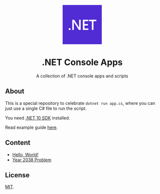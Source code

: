 <div align="center">

<img src="https://raw.githubusercontent.com/junian/commons-media/refs/heads/master/svg/microsoft-dotnet-logo.svg" height="128px" />

# .NET Console Apps

A collection of .NET console apps and scripts

</div>

## About

This is a special repository to celebrate `dotnet run app.cs`, where you can just use a single C# file to run the script.

You need [.NET 10 SDK](https://dotnet.microsoft.com/en-us/download/dotnet/10.0) installed.

Read example guide [here](https://www.junian.net/dev/dotnet-run-csharp-app/).

## Content

- [Hello, World!](./src/hello-world/)
- [Year 2038 Problem](./src/year-2038-problem/)

## License

[MIT](./LICENSE).

